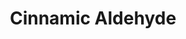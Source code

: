 ---
name: Cinnamic Aldehyde
title: Cinnamic Aldehyde
details:
  - detail:
      key: "Purity %"
      value: "98.5%"
  - detail:
      key: "CAS Number"
      value: "104-55-2"
  - detail:
      key: "Chemical Formula"
      value: "C9H8O"
  - detail:
      key: "Synonyms"
      value: "Cinnamal, Cinnamic aldehyde, Cinnamyl aldehyde"
  - detail:
      key: "Physical State"
      value: "Liquid"
  - detail:
      key: "Odour"
      value: "Sweet aromatic spicy,strongly cinnamic & cassia-like,blasmic"
  - detail:
      key: "Molecular Weight"
      value: "132.16 g/mol"
  - detail:
      key: "Melting Point"
      value: "-8 deg C"
  - detail:
      key: "Boiling Point"
      value: "248 deg C"
  - detail:
      key: "Refractive Index"
      value: "1.6180 to 1.6230 (at 20 deg C)"
  - detail:
      key: "Flash Point"
      value: "> 100 deg C"
  - detail:
      key: "Solubility"
      value: "1.3 in 70% Alcohol In chloroform and in solvent ether."
  - detail:
      key: "Specific Gravity"
      value: "1.046 to 1.050 (at 25 deg C)"
  - detail:
      key: "Formula"
      value: "C9H8O"
  - detail:
      key: "FEMA No"
      value: "2286"
  - detail:
      key: "EINECS No"
      value: "203-213-9102"
  - detail:
      key: "HS No"
      value: "2912296000"
  - detail:
      key: "CAS No"
      value: "14371-10-9"
  - detail:
      key: "Brand"
      value: "Natural Aroma"
showOnHome: false
thumbnail: https://5.imimg.com/data5/SELLER/Default/2021/12/PX/GX/TM/3823480/cinnamic-aldehyde-500x500.jpg
productImages:
  - ""
category: aroma chemicals
---